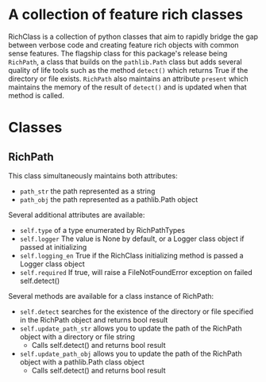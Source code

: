 # A collection of feature rich classes

RichClass is a collection of python classes that aim to rapidly bridge the gap between verbose code and creating feature rich objects with common sense features. The flagship class for this package's release being `RichPath`, a class that builds on the `pathlib.Path` class but adds several quality of life tools such as the method `detect()` which returns True if the directory or file exists. `RichPath` also maintains an attribute `present` which maintains the memory of the result of `detect()` and is updated when that method is called.

# Classes
## RichPath
This class simultaneously maintains both attributes:
* `path_str` the path represented as a string
* `path_obj` the path represented as a pathlib.Path object

Several additional attributes are available:
* `self.type` of a type enumerated by RichPathTypes
* `self.logger` The value is None by default, or a Logger class object if passed at initializing
* `self.logging_en` True if the RichClass initializing method is passed a Logger class object
* `self.required` If true, will raise a FileNotFoundError exception on failed self.detect()

Several methods are available for a class instance of RichPath:
* `self.detect` searches for the existence of the directory or file specified in the RichPath object and returns bool result
* `self.update_path_str` allows you to update the path of the RichPath object with a directory or file string
	* Calls self.detect() and returns bool result
* `self.update_path_obj` allows you to update the path of the RichPath object with a pathlib.Path class object
	* Calls self.detect() and returns bool result

